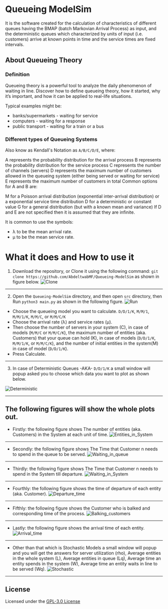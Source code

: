 # Queueing ModelSim

It is the software created for the calculation of characteristics of different queues having the BMAP (batch Markovian Arrival Process) as input, and the deterministic queues which characterized by units of input (i.e. customers) arrive at known points in time and the service times are fixed intervals.


## About Queueing Theory

### Definition

Queueing theory is a powerful tool to analyze the daily phenomenon of waiting in line. Discover how to define queueing theory, how it started, why it’s important, and how it can be applied to real-life situations.  

Typical examples might be:

 - banks/supermarkets - waiting for service
 - computers - waiting for a response
 - public transport - waiting for a train or a bus


### Different types of Queueing Systems

Also know as Kendall's Notation as `A/B/C/D/E`, where:

A represents the probability distribution for the arrival process
B represents the probability distribution for the service process
C represents the number of channels (servers)
D represents the maximum number of customers allowed in the queueing system (either being served or waiting for service)
E represents the maximum number of customers in total
Common options for A and B are:

M for a Poisson arrival distribution (exponential inter-arrival distribution) or a exponential service time distribution
D for a deterministic or constant value
G for a general distribution (but with a known mean and variance)
If D and E are not specified then it is assumed that they are infinite.

It is common to use the symbols:

 - λ to be the mean arrival rate.
 - µ to be the mean service rate.


# What it does and How to use it

1. Download the repository, or Clone it using the following command: `git clone https://github.com/AbdeltwabMF/Queueing-ModelSim` as shown in figure below.
![Clone](./ScreenShots/Clone.png)

--- 

2. Open the `Queueing-ModelSim` directory, and then open `src` directory, then Run `python3 main.py` as shown in the following figure.
![Run](./ScreenShots/Run.png)


  - Choose the queueing model you want to calculate. `D/D/1/K`, `M/M/1`, `M/M/1/K`, `M/M/C`, or `M/M/C/K`
  - Choose the arrival rate (λ) and service rates (µ).
  - Then choose  the number of servers in your system (C), in case of models (`M/M/C` or `M/M/C/K`), the maximum number of entities (aka. Customers) that your queue can hold (K), in case of models (`D/D/1/K`, `M/M/1/K`, or `M/M/C/K`), and the number of initial entities in the system(M) in case of model (`D/D/1/K`). 
  - Press Calculate. 

---

3. In case of Deterministic Queues -AKA- `D/D/1/K` a small window will popup asked you to choose which data you want to plot as shown below.
  
  ![Deterministic](./ScreenShots/Deterministic.png)

---

## The following figures will show the whole plots out. 
 
  - Firstly: the following figure shows The number of entities (aka. Customers) in the System at each unit of time. 
  ![Entities_in_System](./ScreenShots/Entities_in_System.png)
 ---
   - Secondly: the following figure shows The Time that Customer n needs to spend in the queue to be served.
   ![Waiting_in_queue](./ScreenShots/Waiting_in_queue.png)
 ---
   - Thirdly: the following figure shows The Time that Customer n needs to spend in the System till departure.
   ![Waiting_in_System](./ScreenShots/Waiting_in_System.png)
 ---
   - Fourthly: the following figure shows the time of departure of each entity (aka. Customer).
   ![Departure_time](./ScreenShots/Departure_time.png)
 ---
   - Fifthly: the following figure shows the Customer who is balked and corresponding time of the process.
   ![Balking_customers](./ScreenShots/Balking_customers.png)
 ---
   - Lastly: the following figure shows the arrival time of each entity.
   ![Arrival_time](./ScreenShots/Arrival_time.png)
---    

  - Other than that which is Stochastic Models a small window will popup and you will get the answers for server utilization (rho), Average entities in the whole system (L), Average entities in queue (Lq), Average time an entity spends in the system (W), Average time an entity waits in line to be served (Wq).
    ![Stochastic](./ScreenShots/Stochastic.png)
---
    
## License
Licensed under the [GPL-3.0 License](LICENSE.md)
